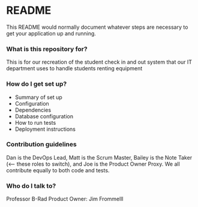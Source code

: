 # README #

This README would normally document whatever steps are necessary to get your application up and running.

### What is this repository for? ###

This is for our recreation of the student check in and out system that our IT department uses to handle
students renting equipment

### How do I get set up? ###

* Summary of set up
* Configuration
* Dependencies
* Database configuration
* How to run tests
* Deployment instructions

### Contribution guidelines ###

Dan is the DevOps Lead, Matt is the Scrum Master, Bailey is the Note Taker (<-- these roles to switch),
and Joe is the Product Owner Proxy. We all contribute equally to both code and tests.

### Who do I talk to? ###

Professor B-Rad
Product Owner: Jim Frommelll